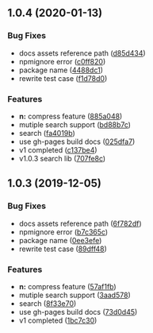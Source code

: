 ## 1.0.4 (2020-01-13)

### Bug Fixes

- docs assets reference path ([d85d434](https://github.com/webfansplz/null-cli/commit/d85d43406ffd09ade514b4a879d7a6ead1cc75d3))
- npmignore error ([c0ff820](https://github.com/webfansplz/null-cli/commit/c0ff820dc832e36cf5f70b5f364fc70cd80ee986))
- package name ([4488dc1](https://github.com/webfansplz/null-cli/commit/4488dc1fc690dd41d3c86967672e9936d94e773a))
- rewrite test case ([f1d78d0](https://github.com/webfansplz/null-cli/commit/f1d78d013cc16ac61c6c08aedc72695f664f8dd0))

### Features

- **n:** compress feature ([885a048](https://github.com/webfansplz/null-cli/commit/885a0484b3e169251b22cf267c5d01e627cd06b9))
- mutiple search support ([bd88b7c](https://github.com/webfansplz/null-cli/commit/bd88b7c008d08e0a5e695d9d3fe4d73075d3b7ac))
- search ([fa4019b](https://github.com/webfansplz/null-cli/commit/fa4019b47b1d8623628a5269a039caf3425e1192))
- use gh-pages build docs ([025dfa7](https://github.com/webfansplz/null-cli/commit/025dfa7b58365f911d56d4a0ed20ec93a5de1275))
- v1 completed ([c137be4](https://github.com/webfansplz/null-cli/commit/c137be4036cca66c766d0f540ad8e01e3c7b47a0))
- v1.0.3 search lib ([707fe8c](https://github.com/webfansplz/null-cli/commit/707fe8c5c6947b4f7fcd80705ceb47145533cd2d))

## 1.0.3 (2019-12-05)

### Bug Fixes

- docs assets reference path ([6f782df](https://github.com/webfansplz/null-cli/commit/6f782df48a1096afd98bcbb5821ed06df9f131a6))
- npmignore error ([b7c365c](https://github.com/webfansplz/null-cli/commit/b7c365cd2264ac683ba7edfd89a6eb30f64e0a48))
- package name ([0ee3efe](https://github.com/webfansplz/null-cli/commit/0ee3efedfa364b21a89328143daecbf63404ce1c))
- rewrite test case ([89dff48](https://github.com/webfansplz/null-cli/commit/89dff48508d575645e8cf3314f793db626cc8096))

### Features

- **n:** compress feature ([57af1fb](https://github.com/webfansplz/null-cli/commit/57af1fbb2de4faabea5f09ba29d8960b66d25726))
- mutiple search support ([3aad578](https://github.com/webfansplz/null-cli/commit/3aad57867bbe789c6ad1dfea907f9b6f6c6e3ecc))
- search ([8f33e70](https://github.com/webfansplz/null-cli/commit/8f33e709a72a68414a5d3614ac7ec067f8fbb1ef))
- use gh-pages build docs ([73d0d45](https://github.com/webfansplz/null-cli/commit/73d0d459235177a11f2052820d242d0cbef1d905))
- v1 completed ([1bc7c30](https://github.com/webfansplz/null-cli/commit/1bc7c30393ab3a63cddf5ae49a1f63e3d62601ae))
